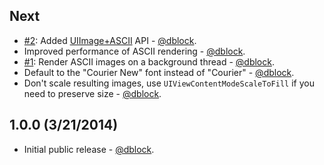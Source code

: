 ## Next

* [#2](https://github.com/dblock/ARASCIISwizzle/issues/2): Added [UIImage+ASCII](Classes/UIImage+ASCII.h) API - [@dblock](https://github.com/dblock).
* Improved performance of ASCII rendering - [@dblock](https://github.com/dblock).
* [#1](https://github.com/dblock/ARASCIISwizzle/issues/1): Render ASCII images on a background thread - [@dblock](https://github.com/dblock).
* Default to the "Courier New" font instead of "Courier" - [@dblock](https://github.com/dblock).
* Don't scale resulting images, use `UIViewContentModeScaleToFill` if you need to preserve size - [@dblock](https://github.com/dblock).

## 1.0.0 (3/21/2014)

* Initial public release - [@dblock](https://github.com/dblock).
